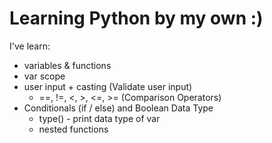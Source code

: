 # Learning Python by my own :)

I've learn:
- variables & functions
- var scope
- user input + casting (Validate user input)
  - ==, !=, <, >, <=, >= (Comparison Operators)
- Conditionals (if / else) and Boolean Data Type
  - type() - print data type of var
  - nested functions